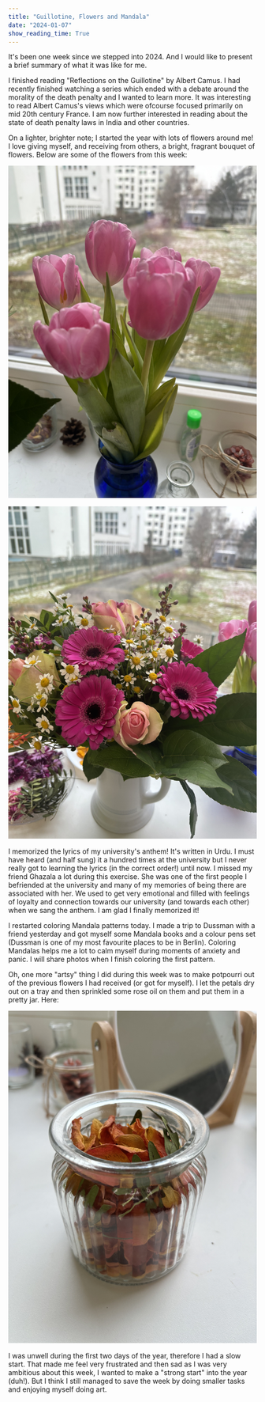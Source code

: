 ```yaml
---
title: "Guillotine, Flowers and Mandala"
date: "2024-01-07"
show_reading_time: True
---
```


It's been one week since we stepped into 2024. And I would like to present a brief summary of what it was like for me. 


I finished reading "Reflections on the Guillotine" by Albert Camus. I had recently finished watching a series which ended with a debate around the morality of the death penalty and I wanted to learn more. It was interesting to read Albert Camus's views which were ofcourse focused primarily on mid 20th century France. 
I am now further interested in reading about the state of death penalty laws in India and other countries. 

On a lighter, brighter note; I started the year with lots of flowers around me! I love giving myself, and receiving from others, a bright, fragrant bouquet of flowers. 
Below are some of the flowers from this week: 

![My Tulips](https://github.com/ForgottenProgramme/forgottenprogramme.github.io/blob/main/images/IMG_0182.jpg)

![A Colorful Mix](https://github.com/ForgottenProgramme/forgottenprogramme.github.io/blob/main/images/IMG_0181.jpg)

I memorized the lyrics of my university's anthem! It's written in Urdu. I must have heard (and half sung) it a hundred times at the university but I never really got to learning the lyrics (in the correct order!) until now. 
I missed my friend Ghazala a lot during this exercise. She was one of the first people I befriended at the university and many of my memories of being there are associated with her. We used to get very emotional and filled with feelings of loyalty and connection towards our university (and towards each other) when we sang the anthem. I am glad I finally memorized it!

I restarted coloring Mandala patterns today. I made a trip to Dussman with a friend yesterday and got myself some Mandala books and a colour pens set (Dussman is one of my most favourite places to be in Berlin). Coloring Mandalas helps me a lot to calm myself during moments of anxiety and panic. I will share photos when I finish coloring the first pattern. 

Oh, one more "artsy" thing I did during this week was to make potpourri out of the previous flowers I had received (or got for myself). I let the petals dry out on a tray and then sprinkled some rose oil on them and put them in a pretty jar. Here:

![Potpourri](https://github.com/ForgottenProgramme/forgottenprogramme.github.io/blob/main/images/IMG_0194.jpg)

I was unwell during the first two days of the year, therefore I had a slow start. That made me feel very frustrated and then sad as I was very ambitious about this week, I wanted to make a "strong start" into the year (duh!). But I think I still managed to save the week by doing smaller tasks and enjoying myself doing art. 
